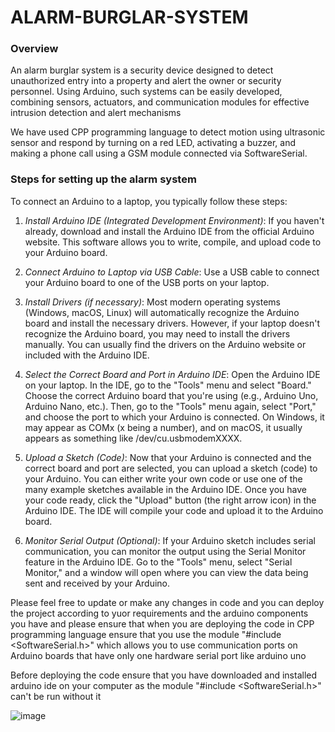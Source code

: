 # ALARM-BURGLAR-SYSTEM

### Overview
An alarm burglar system is a security device designed to detect unauthorized entry into a property and alert the owner or security personnel. Using Arduino, such systems can be easily developed, combining sensors, actuators, and communication modules for effective intrusion detection and alert mechanisms

We have used CPP programming language to detect motion using ultrasonic sensor  and respond by turning on a red LED, activating a buzzer, and making a phone call using a GSM module connected via SoftwareSerial.
### Steps for setting up the alarm system
To connect an Arduino to a laptop, you typically follow these steps:

1. *Install Arduino IDE (Integrated Development Environment)*: If you haven't already, download and install the Arduino IDE from the official Arduino website. This software allows you to write, compile, and upload code to your Arduino board.

2. *Connect Arduino to Laptop via USB Cable*: Use a USB cable to connect your Arduino board to one of the USB ports on your laptop. 

3. *Install Drivers (if necessary)*: Most modern operating systems (Windows, macOS, Linux) will automatically recognize the Arduino board and install the necessary drivers. However, if your laptop doesn't recognize the Arduino board, you may need to install the drivers manually. You can usually find the drivers on the Arduino website or included with the Arduino IDE.

4. *Select the Correct Board and Port in Arduino IDE*: Open the Arduino IDE on your laptop. In the IDE, go to the "Tools" menu and select "Board." Choose the correct Arduino board that you're using (e.g., Arduino Uno, Arduino Nano, etc.). Then, go to the "Tools" menu again, select "Port," and choose the port to which your Arduino is connected. On Windows, it may appear as COMx (x being a number), and on macOS, it usually appears as something like /dev/cu.usbmodemXXXX.

5. *Upload a Sketch (Code)*: Now that your Arduino is connected and the correct board and port are selected, you can upload a sketch (code) to your Arduino. You can either write your own code or use one of the many example sketches available in the Arduino IDE. Once you have your code ready, click the "Upload" button (the right arrow icon) in the Arduino IDE. The IDE will compile your code and upload it to the Arduino board.

6. *Monitor Serial Output (Optional)*: If your Arduino sketch includes serial communication, you can monitor the output using the Serial Monitor feature in the Arduino IDE. Go to the "Tools" menu, select "Serial Monitor," and a window will open where you can view the data being sent and received by your Arduino.




Please feel free to update or make any changes in code and you can deploy the project according to yuor requirements and the arduino components you have and please ensure that when you are deploying the code in CPP programming language ensure that you use the module "#include <SoftwareSerial.h>" which allows you to use communication ports on Arduino boards that have only one hardware serial port like arduino uno

Before deploying the code ensure that you have downloaded and installed arduino ide on your computer as the module "#include <SoftwareSerial.h>" can't be run without it  


![image](https://github.com/user-attachments/assets/dcdf40c5-7555-42fd-929e-a0a8ba7b8941)


